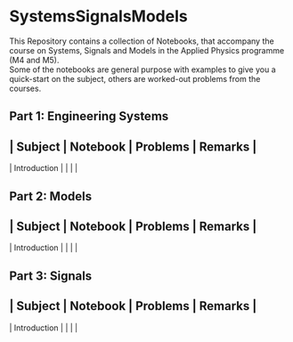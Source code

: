 # SystemsSignalsModels
This Repository contains a collection of Notebooks, that accompany the course on Systems, Signals and Models in the Applied Physics programme (M4 and M5).  
Some of the notebooks are general purpose with examples to give you a quick-start on the subject, others are worked-out problems from the courses. 
## Part 1: Engineering Systems
| Subject | Notebook | Problems | Remarks |
-------------------------------------------
| Introduction |  |  |  |
## Part 2: Models
| Subject | Notebook | Problems | Remarks |
-------------------------------------------
| Introduction |  |  |  |
## Part 3: Signals
| Subject | Notebook | Problems | Remarks |
-------------------------------------------
| Introduction |  |  |  |
